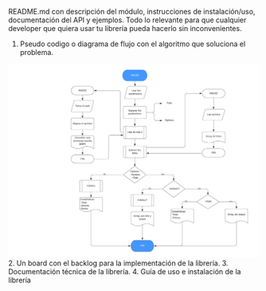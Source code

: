 README.md con descripción del módulo, instrucciones de instalación/uso, documentación del API y ejemplos. Todo lo relevante para que cualquier developer que quiera usar tu librería pueda hacerlo sin inconvenientes.

1. Pseudo codigo o diagrama de flujo con el algoritmo que soluciona el problema.

![Diagrama de flujo](https://github.com/ReginaOrozco/GDL004-md-links/blob/master/Diagrama%20de%20flujo%20md%20links.png)
2. Un board con el backlog para la implementación de la librería.
3. Documentación técnica de la librería.
4. Guía de uso e instalación de la librería
